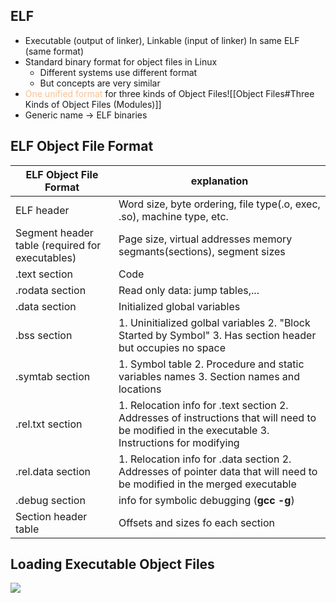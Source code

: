 ## ELF
- Executable (output of linker), Linkable (input of linker) In same ELF (same format)
- Standard binary format for object files in Linux
	- Different systems use different format
	- But concepts are very similar
- <font color="#fac08f">One unified format</font> for three kinds of Object Files![[Object Files#Three Kinds of Object Files (Modules)]]
- Generic name $\rightarrow$ ELF binaries

## ELF Object File Format
| ELF Object File Format                          | explanation                                                                                                                                       |
| ----------------------------------------------- | ------------------------------------------------------------------------------------------------------------------------------------------------- |
| ELF header                                      | Word size, byte ordering, file type(.o, exec, .so), machine type, etc.                                                                            |
| Segment header table (required for executables) | Page size, virtual addresses memory segmants(sections), segment sizes                                                                             |
| $\text{.text}$ section                          | Code                                                                                                                                              |
| $\text{.rodata}$ section                        | Read only data: jump tables,...                                                                                                                   |
| $\text{.data}$ section                          | Initialized global variables                                                                                                                      |
| $\text{.bss}$ section                           | 1. Uninitialized golbal variables  2. "Block Started by Symbol" 3. Has section header but occupies no space                                       |
| $\text{.symtab}$ section                        | 1. Symbol table 2. Procedure and static variables names 3. Section names and locations                                                            |
| $\text{.rel.txt}$ section                       | 1. Relocation info for $\text{.text}$ section 2. Addresses of instructions that will need to be modified in the executable 3. Instructions for modifying |
| $\text{.rel.data}$ section                      | 1. Relocation info for $\text{.data}$ section 2. Addresses of pointer data that will need to be modified in the merged executable                        |
| $\text{.debug}$ section                         | info for symbolic debugging (**gcc -g**)                                                                                                          |
| Section header table                            | Offsets and sizes fo each section                                                                                                                                                  |

## Loading Executable Object Files
![](https://i.imgur.com/lfcdFdn.png)
